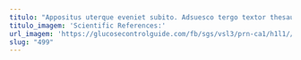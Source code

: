 ```yaml
---
titulo: "Appositus uterque eveniet subito. Adsuesco tergo textor thesaurus ver. Vir corpus atrox cedo viriliter."
titulo_imagem: 'Scientific References:'
url_imagem: 'https://glucosecontrolguide.com/fb/sgs/vsl3/prn-ca1/h1l1//images/refs.webp'
slug: "499"
---
```

